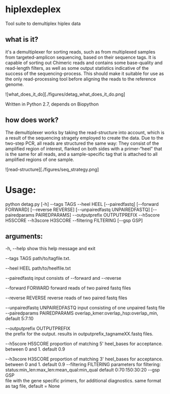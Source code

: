 # hiplexdeplex
Tool suite to demultiplex hiplex data

## what is it?

it's a demultiplexer for sorting reads, such as from multiplexed samples from targeted-amplicon sequencing, based on their sequence tags.
It is capable of sorting out Chimeric reads and contains some base-quality and read-length filters, as well as some output statistics indicative of the success of the sequencing-process.
This should make it suitable for use as the only read-processing tool before aligning the reads to the reference genome.

![what_does_it_do][./figures/detag_what_does_it_do.png]

 Written in Python 2.7, depends on Biopython


## how does work?
The demultiplexer works by taking the read-structure into account, which is a result of the sequencing stragety employed to create the data.
Due to the two-step PCR, all reads are structured the same way:
 They consist of the amplified region of interest, flanked on both sides with a primer-“heel” that is the same for all reads, and a sample-specific tag that is attached to all amplified regions of one sample.

![read-structure][./figures/seq_strategy.png]

# Usage:

python detag.py [-h] --tags TAGS --heel HEEL [--pairedfastq]
                       [--forward FORWARD] [--reverse REVERSE]
                       [--unpairedfastq UNPAIREDFASTQ]
                       [--pairedparams PAIREDPARAMS] --outputprefix
                       OUTPUTPREFIX --h5score H5SCORE --h3score H3SCORE
                       --filtering FILTERING [--gsp GSP]

## arguments:
  -h, --help
                                      show this help message and exit

  --tags TAGS
                                      path/to/tagfile.txt.

  --heel HEEL
                                      path/to/heelfile.txt

  --pairedfastq
                                      input consists of --forward and --reverse

  --forward FORWARD
                                      forward reads of two paired fastq files

  --reverse REVERSE
                                      reverse reads of two paired fastq files

  --unpairedfastq UNPAIREDFASTQ
                                      input consisting of one unpaired fastq file
  --pairedparams PAIREDPARAMS
                                      overlap_kmer:overlap_hsp:overlap_min, default 5:7:10

  --outputprefix OUTPUTPREFIX         
                                      the prefix for the output. results in
                                      outputprefix_tagnameXX.fastq files.

  --h5score H5SCORE
                                      proportion of matching 5' heel_bases for acceptance.
                                      between 0 and 1. default 0.9

  --h3score H3SCORE
                                      proportion of matching 3' heel_bases for acceptance.
                                      between 0 and 1. default 0.9
  --filtering FILTERING
                                      parameters for filtering:
                                      status:min_len:max_len:mean_qual:min_qual default
                                      0:70:150:30:20
  --gsp GSP             
                                      file with the gene specific primers, for additional
                                      diagnostics. same format as tag file, default = None
